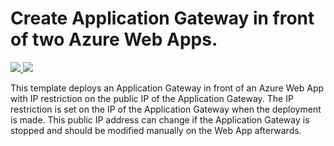 # Create Application Gateway in front of two Azure Web Apps.

<a href="https://portal.azure.com/#create/Microsoft.Template/uri/https%3A%2F%2Fraw.githubusercontent.com%2FAzure%2Fazure-quickstart-templates%2Fmaster%2F201-application-gateway-webapp-iprestriction%2Fazuredeploy.json" target="_blank">
    <img src="http://azuredeploy.net/deploybutton.png"/>
</a>
<a href="http://armviz.io/#/?load=https%3A%2F%2Fraw.githubusercontent.com%2FAzure%2Fazure-quickstart-templates%2Fmaster%2F201-application-gateway-webapp-iprestriction%2Fazuredeploy.json" target="_blank">
    <img src="http://armviz.io/visualizebutton.png"/>
</a>

This template deploys an Application Gateway in front of an Azure Web App with IP restriction on the public IP of the Application Gateway. The IP restriction is set on the IP of the Application Gateway when the deployment is made. This public IP address can change if the Application Gateway is stopped and should be modified manually on the Web App afterwards.